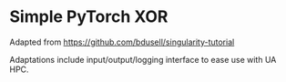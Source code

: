 # Simple PyTorch XOR
Adapted from https://github.com/bdusell/singularity-tutorial

Adaptations include input/output/logging interface to ease use
with UA HPC.